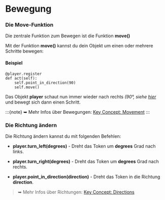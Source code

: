 Bewegung
==========

### Die Move-Funktion

Die zentrale Funktion zum Bewegen ist die Funktion **move()**

Mit der Funktion **move()** kannst du dein Objekt um einen oder mehrere Schritte bewegen:


#### Beispiel

```
@player.register
def act(self):
    self.point_in_direction(90)
    self.move()
```

Das Objekt **player** schaut nun immer wieder nach rechts *(90°, siehe [hier](../key_concepts/directions.md)* und bewegt sich dann einen Schritt.

:::{note} 
➥ Mehr Infos über Bewegungen: [Key Concept: Movement](../key_concepts/movement.md)
:::  
### Die Richtung ändern

Die Richtung ändern kannst du mit folgenden Befehlen:

  * **player.turn_left(degrees)** - Dreht das Token um **degrees** Grad nach links.
  
  * **player.turn_right(degrees)** - Dreht das Token um **degrees** Grad nach rechts.
  
  * **player.point_in_direction(direction)** - Dreht das Token in die Richtung **direction**.


> ➥ Mehr Infos über Richtungen: [Key Concept:  Directions](../key_concepts/directions.md)